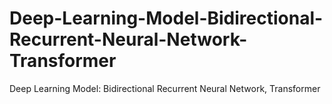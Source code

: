 # Deep-Learning-Model-Bidirectional-Recurrent-Neural-Network-Transformer
Deep Learning Model: Bidirectional Recurrent Neural Network, Transformer
